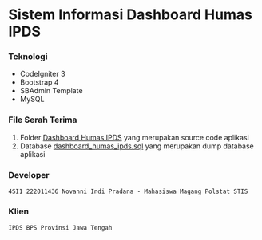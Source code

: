# Sistem Informasi Dashboard Humas IPDS

### Teknologi 

* CodeIgniter 3
* Bootstrap 4 
* SBAdmin Template
* MySQL

### File Serah Terima

1. Folder [Dashboard Humas IPDS](https://github.com/PradanaIN/dashboard-humas-ipds.git) yang merupakan source code aplikasi
2. Database [dashboard_humas_ipds.sql](https://github.com/PradanaIN/dashboard-humas-ipds/blob/main/dashboard_humas_ipds.sql) yang merupakan dump database aplikasi

### Developer
```
4SI1 222011436 Novanni Indi Pradana - Mahasiswa Magang Polstat STIS 
```

### Klien
```
IPDS BPS Provinsi Jawa Tengah
```
